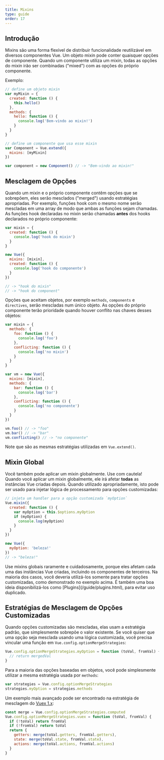 ```yaml
---
title: Mixins
type: guide
order: 17
---
```


## Introdução

Mixins são uma forma flexível de distribuir funcionalidade reutilizável em diversos componentes Vue. Um objeto mixin pode conter quaisquer opções de componente. Quando um componente utiliza um mixin, todas as opções do mixin irão ser combinadas ("mixed") com as opções do próprio componente.

Exemplo:

``` js
// define um objeto mixin
var myMixin = {
  created: function () {
    this.hello()
  },
  methods: {
    hello: function () {
      console.log('Bem-vindo ao mixin!')
    }
  }
}

// define um componente que usa esse mixin
var Component = Vue.extend({
  mixins: [myMixin]
})

var component = new Component() // -> "Bem-vindo ao mixin!"
```

## Mesclagem de Opções

Quando um mixin e o próprio componente contêm opções que se sobrepõem, eles serão mesclados ("merged") usando estratégias apropriadas. Por exemplo, funções hook com o mesmo nome serão mescladas em uma array de modo que ambas as funções sejam chamadas. As funções hook declaradas no mixin serão chamadas **antes** dos hooks declarados no próprio componente:

``` js
var mixin = {
  created: function () {
    console.log('hook do mixin')
  }
}

new Vue({
  mixins: [mixin],
  created: function () {
    console.log('hook do componente')
  }
})

// -> "hook do mixin"
// -> "hook do component"
```

Opções que aceitam objetos, por exemplo `methods`, `components` e `directives`, serão mescladas num único objeto. As opções do próprio componente terão prioridade quando houver conflito nas chaves desses objetos:

``` js
var mixin = {
  methods: {
    foo: function () {
      console.log('foo')
    },
    conflicting: function () {
      console.log('no mixin')
    }
  }
}

var vm = new Vue({
  mixins: [mixin],
  methods: {
    bar: function () {
      console.log('bar')
    },
    conflicting: function () {
      console.log('no componente')
    }
  }
})

vm.foo() // -> "foo"
vm.bar() // -> "bar"
vm.conflicting() // -> "no componente"
```

Note que são as mesmas estratégias utilizadas em `Vue.extend()`.

## Mixin Global

Você também pode aplicar um mixin globalmente. Use com cautela! Quando você aplicar um mixin globalmente, ele irá afetar **todas** as instâncias Vue criadas depois. Quando utilizado apropriadamente, isto pode ser usado para injetar lógica de processamento para opções customizadas:

``` js
// injeta um handler para a opção customizada `myOption`
Vue.mixin({
  created: function () {
    var myOption = this.$options.myOption
    if (myOption) {
      console.log(myOption)
    }
  }
})

new Vue({
  myOption: 'beleza!'
})
// -> "beleza!"
```

<p class="tip">Use mixins globais raramente e cuidadosamente, porque eles afetam cada uma das instâncias Vue criadas, incluindo os componentes de terceiros. Na maioria dos casos, você deveria utilizá-los somente para tratar opções customizadas, como demonstrado no exemplo acima. É também uma boa ideia disponibilizá-los como [Plugins](/guide/plugins.html), para evitar uso duplicado.</p>

## Estratégias de Mesclagem de Opções Customizadas

Quando opções customizadas são mescladas, elas usam a estratégia padrão, que simplesmente sobrepõe o valor existente. Se você quiser que uma opção seja mesclada usando uma lógica customizada, você precisa vincular uma função em `Vue.config.optionMergeStrategies`:

``` js
Vue.config.optionMergeStrategies.myOption = function (toVal, fromVal) {
  // return mergedVal
}
```

Para a maioria das opções baseadas em objetos, você pode simplesmente utilizar a mesma estratégia usada por `methods`:

``` js
var strategies = Vue.config.optionMergeStrategies
strategies.myOption = strategies.methods
```

Um exemplo mais avançado pode ser encontrado na estratégia de mesclagem do [Vuex 1.x](https://github.com/vuejs/vuex):

``` js
const merge = Vue.config.optionMergeStrategies.computed
Vue.config.optionMergeStrategies.vuex = function (toVal, fromVal) {
  if (!toVal) return fromVal
  if (!fromVal) return toVal
  return {
    getters: merge(toVal.getters, fromVal.getters),
    state: merge(toVal.state, fromVal.state),
    actions: merge(toVal.actions, fromVal.actions)
  }
}
```
